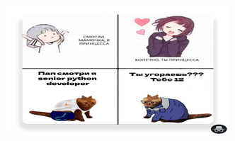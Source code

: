 <img src="https://github.com/k11sann/k11sann/blob/main/173997306415902144.png" width=900, height=290>

